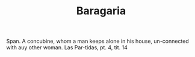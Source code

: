---
title: Baragaria
letter: B
permalink: "/definitions/baragaria.html"
body: Span. A concubine, whom a man keeps alone in his house, un-connected with auy
  other woman. Las Par-tidas, pt. 4, tit. 14
published_at: '2018-07-07'
source: Black's Law Dictionary
layout: post
---